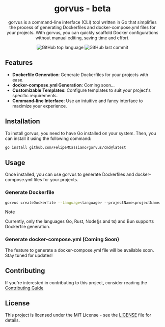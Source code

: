 <div align='center'>
  <h1>gorvus - beta</h1>
  <p>gorvus is a command-line interface (CLI) tool written in Go that simplifies the process of generating Dockerfiles and docker-compose.yml files for your projects. With gorvus, you can quickly scaffold Docker configurations without manual editing, saving time and effort.</p>
  <img src='https://img.shields.io/github/languages/top/FelipeMCassiano/gorvus' alt='GitHub top language' />
  <img src='https://img.shields.io/github/last-commit/FelipeMCassiano/gorvus' alt='GitHub last commit' />
</div>

## Features

- **Dockerfile Generation**: Generate Dockerfiles for your projects with ease.
- **docker-compose.yml Generation**: Coming soon...
- **Customizable Templates**: Configure templates to suit your project's specific requirements.
- **Command-line Interface**: Use an intuitive and fancy interface to maximize your experience.

## Installation

To install gorvus, you need to have Go installed on your system. Then, you can install it using the following command:

```bash
go install github.com/FelipeMCassiano/gorvus/cmd@latest
```

## Usage

Once installed, you can use gorvus to generate Dockerfiles and docker-compose.yml files for your projects.

### Generate Dockerfile

```bash
gorvus createDockerfile --language<language> --projectName<projectName>
```

> [!NOTE]
> Currently, only the languages Go, Rust, Node(js and ts) and Bun supports Dockerfile generation.

### Generate docker-compose.yml (Coming Soon)

The feature to generate a docker-compose.yml file will be available soon. Stay tuned for updates!

## Contributing

If you're interested in contributing to this project, consider reading the [Contributing Guide](CONTRIBUTING.md)

## License

This project is licensed under the MIT License - see the [LICENSE](LICENSE) file for details.
